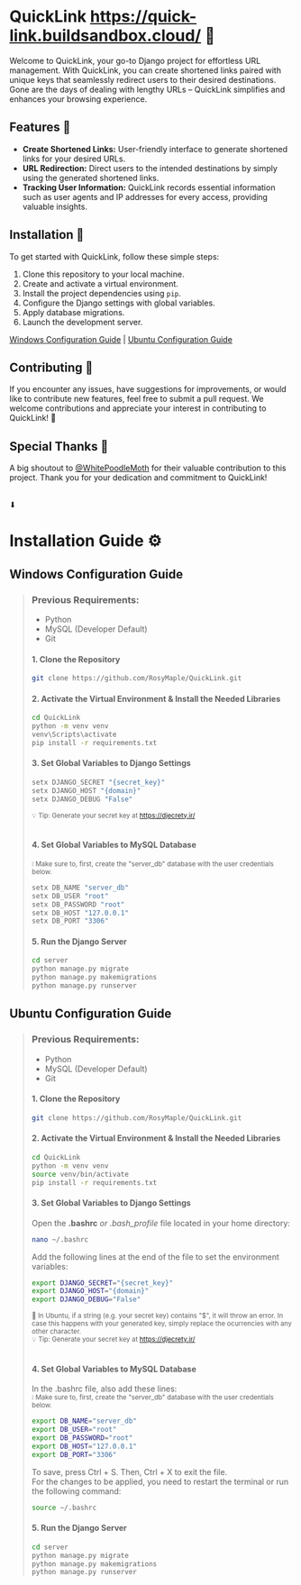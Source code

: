 # QuickLink https://quick-link.buildsandbox.cloud/ 🔗

Welcome to QuickLink, your go-to Django project for effortless URL management. With QuickLink, you can create shortened links paired with unique keys that seamlessly redirect users to their desired destinations. Gone are the days of dealing with lengthy URLs – QuickLink simplifies and enhances your browsing experience.

## Features 🎯

- **Create Shortened Links:** User-friendly interface to generate shortened links for your desired URLs.
- **URL Redirection:** Direct users to the intended destinations by simply using the generated shortened links.
- **Tracking User Information:** QuickLink records essential information such as user agents and IP addresses for every access, providing valuable insights.

## Installation 🚀

To get started with QuickLink, follow these simple steps:

1. Clone this repository to your local machine.
2. Create and activate a virtual environment.
3. Install the project dependencies using `pip`.
4. Configure the Django settings with global variables.
5. Apply database migrations.
6. Launch the development server.

[Windows Configuration Guide](#windows-configuration-guide) | [Ubuntu Configuration Guide](#ubuntu-configuration-guide)

## Contributing 🤝

If you encounter any issues, have suggestions for improvements, or would like to contribute new features, feel free to submit a pull request. We welcome contributions and appreciate your interest in contributing to QuickLink! 💚

## Special Thanks 🙌

A big shoutout to [@WhitePoodleMoth](https://github.com/WhitePoodleMoth) for their valuable contribution to this project. Thank you for your dedication and commitment to QuickLink!

<br> ⬇ <br>

# Installation Guide ⚙️
## Windows Configuration Guide
>
>### Previous Requirements:
> - Python
> - MySQL (Developer Default)
> - Git
>
>#### **1. Clone the Repository**
>```bash
>git clone https://github.com/RosyMaple/QuickLink.git
>```
>
>#### **2. Activate the Virtual Environment & Install the Needed Libraries**
>```bash
>cd QuickLink
>python -m venv venv
>venv\Scripts\activate
>pip install -r requirements.txt
>```
>
> #### **3. Set Global Variables to Django Settings**
>
>```bash
>setx DJANGO_SECRET "{secret_key}"
>setx DJANGO_HOST "{domain}"
>setx DJANGO_DEBUG "False"
>```
> <sub>💡 Tip: Generate your secret key at https://djecrety.ir/ </sub> <br>
> <br>
> #### **4. Set Global Variables to MySQL Database**
>  <sub>❕ Make sure to, first, create the "server_db" database with the user credentials below. </sub>
>```bash
>setx DB_NAME "server_db"
>setx DB_USER "root"
>setx DB_PASSWORD "root"
>setx DB_HOST "127.0.0.1"
>setx DB_PORT "3306"
>```
> #### **5. Run the Django Server**
>```bash
>cd server
>python manage.py migrate
>python manage.py makemigrations
>python manage.py runserver
>```

## Ubuntu Configuration Guide
>
>### Previous Requirements:
> - Python
> - MySQL (Developer Default)
> - Git
>
>#### **1. Clone the Repository**
>```bash
>git clone https://github.com/RosyMaple/QuickLink.git
>```
>
>#### **2. Activate the Virtual Environment & Install the Needed Libraries**
>```bash
>cd QuickLink
>python -m venv venv
>source venv/bin/activate
>pip install -r requirements.txt
>```
>
> #### **3. Set Global Variables to Django Settings**
> Open the **.bashrc** *or .bash_profile* file located in your home directory:
>```bash
> nano ~/.bashrc
> ```
> Add the following lines at the end of the file to set the environment variables:
>```bash
>export DJANGO_SECRET="{secret_key}"
>export DJANGO_HOST="{domain}"
>export DJANGO_DEBUG="False"
>```
><sub>💭 In Ubuntu, if a string (e.g. your secret key) contains "$", it will throw an error. In case this happens with your generated key, simply replace the ocurrencies with any other character.</sub> <br>
> <sub>💡 Tip: Generate your secret key at https://djecrety.ir/ </sub> <br>
> <br>
> #### **4. Set Global Variables to MySQL Database**
> In the .bashrc file, also add these lines: <br>
>  <sub>❕ Make sure to, first, create the "server_db" database with the user credentials below. </sub>
>```bash
>export DB_NAME="server_db"
>export DB_USER="root"
>export DB_PASSWORD="root"
>export DB_HOST="127.0.0.1"
>export DB_PORT="3306"
>```
> To save, press Ctrl + S. Then, Ctrl + X to exit the file. <br>
> For the changes to be applied, you need to restart the terminal or run the following command:
>```bash
> source ~/.bashrc
> ```
> #### **5. Run the Django Server**
>```bash
>cd server
>python manage.py migrate
>python manage.py makemigrations
>python manage.py runserver
>```
